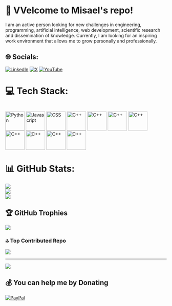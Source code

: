 # 💫 VVelcome to Misael's repo!
I am an active person looking for new challenges in engineering, programming, artificial intelligence, web development, scientific research and dissemination of knowledge. Currently, I am looking for an inspiring work environment that allows me to grow personally and professionally.


## 🌐 Socials:
[![LinkedIn](https://img.shields.io/badge/LinkedIn-%230077B5.svg?logo=linkedin&logoColor=white)](https://linkedin.com/in/misael-zepeda-d) [![X](https://img.shields.io/badge/X-black.svg?logo=X&logoColor=white)](https://x.com/MisaelZepeda_D) [![YouTube](https://img.shields.io/badge/YouTube-%23FF0000.svg?logo=YouTube&logoColor=white)](https://youtube.com/@@tupeck6657) 

# 💻 Tech Stack:
<div style="display: inline_block"><br>
  <img align="center" alt="Python" width="60px" src="https://cdn.jsdelivr.net/gh/devicons/devicon@latest/icons/python/python-original-wordmark.svg"]>
  <img align="center" alt="Javascript" width="60px" src="https://cdn.jsdelivr.net/gh/devicons/devicon@latest/icons/javascript/javascript-original.svg"]>
  <img align="center" alt="CSS" width="60px" src="https://cdn.jsdelivr.net/gh/devicons/devicon@latest/icons/css3/css3-original-wordmark.svg">
  <img align="center" alt="C++" width="60px" src="https://cdn.jsdelivr.net/gh/devicons/devicon@latest/icons/html5/html5-original-wordmark.svg"]>
  <img align="center" alt="C++" width="60px" src="https://cdn.jsdelivr.net/gh/devicons/devicon@latest/icons/fortran/fortran-original.svg"]>
  <img align="center" alt="C++" width="60px" src="https://cdn.jsdelivr.net/gh/devicons/devicon@latest/icons/java/java-original-wordmark.svg"]>
  <img align="center" alt="C++" width="60px" src="https://cdn.jsdelivr.net/gh/devicons/devicon@latest/icons/latex/latex-original.svg"]>
  <img align="center" alt="C++" width="60px" src=""]>
  <img align="center" alt="C++" width="60px" src=""]>
  <img align="center" alt="C++" width="60px" src=""]>
  <img align="center" alt="C++" width="60px" src="https://cdn.jsdelivr.net/gh/devicons/devicon@latest/icons/cplusplus/cplusplus-original.svg">
  
  
</div>

# 📊 GitHub Stats:
![](https://github-readme-stats.vercel.app/api?username=misael-tup&theme=city_light&hide_border=false&include_all_commits=false&count_private=false)<br/>
![](https://github-readme-streak-stats.herokuapp.com/?user=misael-tup&theme=city_light&hide_border=false)<br/>
![](https://github-readme-stats.vercel.app/api/top-langs/?username=misael-tup&theme=city_light&hide_border=false&include_all_commits=false&count_private=false&layout=compact)

## 🏆 GitHub Trophies
![](https://github-profile-trophy.vercel.app/?username=misael-tup&theme=nord&no-frame=false&no-bg=true&margin-w=4)

### 🔝 Top Contributed Repo
![](https://github-contributor-stats.vercel.app/api?username=misael-tup&limit=5&theme=alduin&combine_all_yearly_contributions=true)

---
[![](https://visitcount.itsvg.in/api?id=misael-tup&icon=0&color=0)](https://visitcount.itsvg.in)

  ## 💰 You can help me by Donating
  [![PayPal](https://img.shields.io/badge/PayPal-00457C?style=for-the-badge&logo=paypal&logoColor=white)](https://paypal.me/@tupeck) 

  
<!-- Proudly created with GPRM ( https://gprm.itsvg.in ) -->
